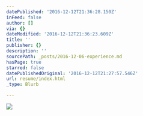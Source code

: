 ```yaml
---
datePublished: '2016-12-12T21:36:28.150Z'
inFeed: false
author: []
via: {}
dateModified: '2016-12-12T21:36:23.609Z'
title: ''
publisher: {}
description: ''
sourcePath: _posts/2016-12-06-experience.md
hasPage: true
starred: false
datePublishedOriginal: '2016-12-12T21:27:57.546Z'
url: resume/index.html
_type: Blurb

---
```

![](https://the-grid-user-content.s3-us-west-2.amazonaws.com/785ea8d7-7326-482e-90ca-a08b8ca7c41c.jpg)